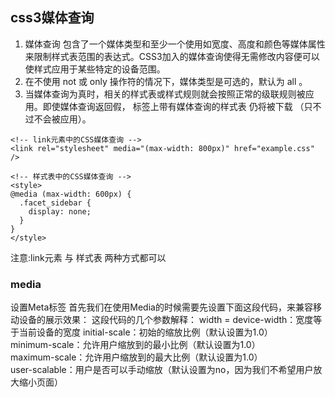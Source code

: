 ## css3媒体查询
1. 媒体查询 包含了一个媒体类型和至少一个使用如宽度、高度和颜色等媒体属性来限制样式表范围的表达式。CSS3加入的媒体查询使得无需修改内容便可以使样式应用于某些特定的设备范围。    
2. 在不使用 not 或 only 操作符的情况下，媒体类型是可选的，默认为 all 。  
3. 当媒体查询为真时，相关的样式表或样式规则就会按照正常的级联规则被应用。即使媒体查询返回假， <link> 标签上带有媒体查询的样式表 仍将被下载 （只不过不会被应用）。  
```
<!-- link元素中的CSS媒体查询 -->
<link rel="stylesheet" media="(max-width: 800px)" href="example.css" />

<!-- 样式表中的CSS媒体查询 -->
<style>
@media (max-width: 600px) {
  .facet_sidebar {
    display: none;
  }
}
</style>
```


注意:link元素 与 样式表 两种方式都可以


### media 
设置Meta标签
首先我们在使用Media的时候需要先设置下面这段代码，来兼容移动设备的展示效果：
这段代码的几个参数解释：
width = device-width：宽度等于当前设备的宽度
initial-scale：初始的缩放比例（默认设置为1.0）  
minimum-scale：允许用户缩放到的最小比例（默认设置为1.0）    
maximum-scale：允许用户缩放到的最大比例（默认设置为1.0）   
user-scalable：用户是否可以手动缩放（默认设置为no，因为我们不希望用户放大缩小页面） 